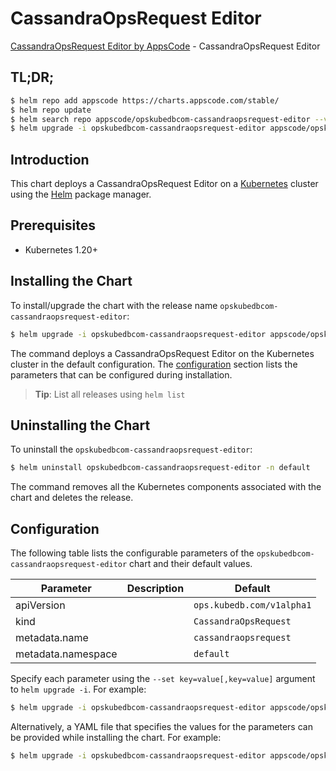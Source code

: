 # CassandraOpsRequest Editor

[CassandraOpsRequest Editor by AppsCode](https://appscode.com) - CassandraOpsRequest Editor

## TL;DR;

```bash
$ helm repo add appscode https://charts.appscode.com/stable/
$ helm repo update
$ helm search repo appscode/opskubedbcom-cassandraopsrequest-editor --version=v0.26.0
$ helm upgrade -i opskubedbcom-cassandraopsrequest-editor appscode/opskubedbcom-cassandraopsrequest-editor -n default --create-namespace --version=v0.26.0
```

## Introduction

This chart deploys a CassandraOpsRequest Editor on a [Kubernetes](http://kubernetes.io) cluster using the [Helm](https://helm.sh) package manager.

## Prerequisites

- Kubernetes 1.20+

## Installing the Chart

To install/upgrade the chart with the release name `opskubedbcom-cassandraopsrequest-editor`:

```bash
$ helm upgrade -i opskubedbcom-cassandraopsrequest-editor appscode/opskubedbcom-cassandraopsrequest-editor -n default --create-namespace --version=v0.26.0
```

The command deploys a CassandraOpsRequest Editor on the Kubernetes cluster in the default configuration. The [configuration](#configuration) section lists the parameters that can be configured during installation.

> **Tip**: List all releases using `helm list`

## Uninstalling the Chart

To uninstall the `opskubedbcom-cassandraopsrequest-editor`:

```bash
$ helm uninstall opskubedbcom-cassandraopsrequest-editor -n default
```

The command removes all the Kubernetes components associated with the chart and deletes the release.

## Configuration

The following table lists the configurable parameters of the `opskubedbcom-cassandraopsrequest-editor` chart and their default values.

|     Parameter      | Description |               Default                |
|--------------------|-------------|--------------------------------------|
| apiVersion         |             | <code>ops.kubedb.com/v1alpha1</code> |
| kind               |             | <code>CassandraOpsRequest</code>     |
| metadata.name      |             | <code>cassandraopsrequest</code>     |
| metadata.namespace |             | <code>default</code>                 |


Specify each parameter using the `--set key=value[,key=value]` argument to `helm upgrade -i`. For example:

```bash
$ helm upgrade -i opskubedbcom-cassandraopsrequest-editor appscode/opskubedbcom-cassandraopsrequest-editor -n default --create-namespace --version=v0.26.0 --set apiVersion=ops.kubedb.com/v1alpha1
```

Alternatively, a YAML file that specifies the values for the parameters can be provided while
installing the chart. For example:

```bash
$ helm upgrade -i opskubedbcom-cassandraopsrequest-editor appscode/opskubedbcom-cassandraopsrequest-editor -n default --create-namespace --version=v0.26.0 --values values.yaml
```
